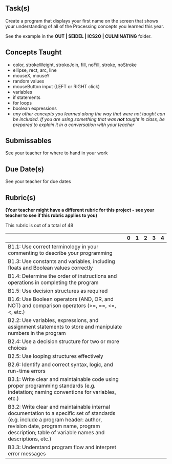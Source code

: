 Task(s)
-------

Create a program that displays your first name on the screen that shows your understanding of all of the Processing concepts you learned this year.

See the example in the **OUT | SEIDEL | ICS2O | CULMINATING** folder.

Concepts Taught
---------------
* color, strokeWeight, strokeJoin, fill, noFill, stroke, noStroke
* ellipse, rect, arc, line
* mouseX, mouseY
* random values
* mouseButton input (LEFT or RIGHT click)
* variables
* if statements
* for loops
* boolean expressions
* _any other concepts you learned along the way that were not taught can be included.  If you are using something that was **not** taught in class, be prepared to explain it in a conversation with your teacher_

Submissables
------------
See your teacher for where to hand in your work

Due Date(s)
----------
See your teacher for due dates

Rubric(s)
---------
**(Your teacher might have a different rubric for this project - see your teacher to see if this rubric applies to you)**

This rubric is out of a total of 48

| | 0 | 1 | 2 | 3 | 4 |
|---| --- | --- | --- | --- | --- |
|B1.1: Use correct terminology in your commenting to describe your programming | | | | | |
|B1.3: Use constants and variables, including floats and Boolean values correctly | | | | | |
|B1.4: Determine the order of instructions and operations in completing the program | | | | | |
|B1.5: Use decision structures as required | | | | | |
|B1.6: Use Boolean operators (AND, OR, and NOT) and comparison operators (>=, ==, <=, <, etc.)  | | | | | |
|B2.2: Use variables, expressions, and assignment statements to store and manipulate numbers in the program | | | | | |
|B2.4: Use a decision structure for two or more choices | | | | | |
|B2.5: Use looping structures effectively | | | | | |
|B2.6: Identify and correct syntax, logic, and run-time errors | | | | | |
|B3.1: Write clear and maintainable code using proper programming standards (e.g. indetation; naming conventions for variables, etc.)  | | | | | |
|B3.2: Write clear and maintainable internal documentation to a specific set of standards (e.g. include a program header: author, revision date, program name, program description; table of variable names and descriptions, etc.)   | | | | | |
|B3.3: Understand program flow and interpret error messages  | | | | | |